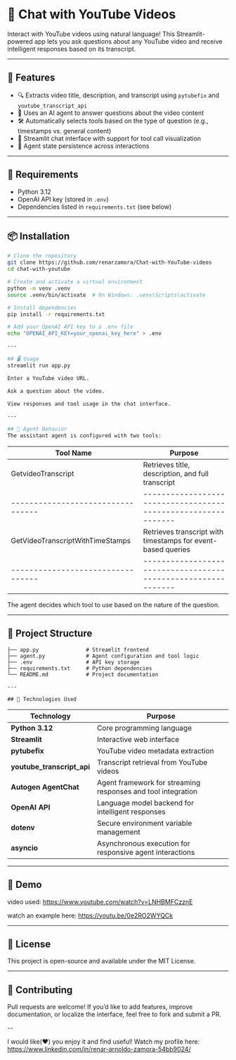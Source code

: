 # 🎥 Chat with YouTube Videos

Interact with YouTube videos using natural language! This Streamlit-powered app lets you ask questions about any YouTube video and receive intelligent responses based on its transcript.

---

## 🚀 Features

- 🔍 Extracts video title, description, and transcript using `pytubefix` and `youtube_transcript_api`
- 🤖 Uses an AI agent to answer questions about the video content
- 🛠️ Automatically selects tools based on the type of question (e.g., timestamps vs. general content)
- 💬 Streamlit chat interface with support for tool call visualization
- 🧠 Agent state persistence across interactions

---

## 🧰 Requirements

- Python 3.12
- OpenAI API key (stored in `.env`)
- Dependencies listed in `requirements.txt` (see below)

---

## 📦 Installation

```bash
# Clone the repository
git clone https://github.com/renarzamora/Chat-with-YouTube-videos
cd chat-with-youtube

# Create and activate a virtual environment
python -m venv .venv
source .venv/bin/activate  # On Windows: .venv\Scripts\activate

# Install dependencies
pip install -r requirements.txt

# Add your OpenAI API key to a .env file
echo "OPENAI_API_KEY=your_openai_key_here" > .env

---

## 🖥️ Usage
streamlit run app.py

Enter a YouTube video URL.

Ask a question about the video.

View responses and tool usage in the chat interface.

--- 

## 🧠 Agent Behavior
The assistant agent is configured with two tools:
```
| Tool Name	                      | Purpose                                                     |
|---------------------------------|-------------------------------------------------------------|
|GetvideoTranscript	              | Retrieves title, description, and full transcript           |
|---------------------------------|-------------------------------------------------------------|
|GetVideoTranscriptWithTimeStamps | Retrieves transcript with timestamps for event-based queries|
|---------------------------------|-------------------------------------------------------------|

The agent decides which tool to use based on the nature of the question.

---

## 📁 Project Structure
```
├── app.py               # Streamlit frontend
├── agent.py             # Agent configuration and tool logic
├── .env                 # API key storage
├── requirements.txt     # Python dependencies
└── README.md            # Project documentation

---

## 🧪 Technologies Used
```
| Technology               | Purpose                                                                 |
|--------------------------|-------------------------------------------------------------------------|
| **Python 3.12**          | Core programming language                                               |
| **Streamlit**            | Interactive web interface                                               |
| **pytubefix**            | YouTube video metadata extraction                                      |
| **youtube_transcript_api** | Transcript retrieval from YouTube videos                              |
| **Autogen AgentChat**    | Agent framework for streaming responses and tool integration           |
| **OpenAI API**           | Language model backend for intelligent responses                       |
| **dotenv**               | Secure environment variable management                                 |
| **asyncio**              | Asynchronous execution for responsive agent interactions               |

---

## 🧪 Demo

video used: https://www.youtube.com/watch?v=LNHBMFCzznE

watch an example here: https://youtu.be/0e2RO2WYQCk

---

## 📜 License
This project is open-source and available under the MIT License.

---

## 🤝 Contributing
Pull requests are welcome! If you’d like to add features, improve documentation, or localize the interface, feel free to fork and submit a PR.

--

I would like(❤️) you enjoy it and find useful!
Watch my profile here: https://www.linkedin.com/in/renar-arnoldo-zamora-54bb9024/
